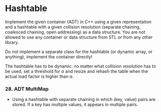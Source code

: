 # Hashtable
Implement the given container (ADT) in C++ using a given representation and a hashtable with a given collision resolution (separate chaining, coalesced chaining, open addressing) as a data structure. You are not allowed to use any container or data structure from STL or from any other library.

Do not implement a separate class for the hashtable (or dynamic array, or anything), implement the container directly!

The hashtable has to be dynamic: no matter what collision resolution has to be used, set a threshold for α and resize and rehash the table when the actual load factor is higher than α.

### 28. ADT MultiMap
 - Using a hashtable with separate chaining in which (key,  value) pairs are stored. If a key has multiple values, it appears in multiple pairs.
